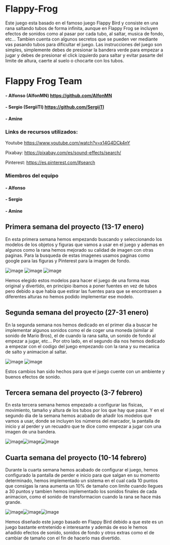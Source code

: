 # Flappy-Frog
Este juego esta basado en el famoso juego Flappy Bird y consiste en una rana saltando tubos de forma infinita, aunque en Flappy Frog se incluyen efectos de sonidos como al pasar por cada tubo, al saltar, musica de fondo, etc... Tambien cuenta con algunos secretos que se pueden ver mediante vas pasando tubos para dificultar el juego. Las instrucciones del juego son simples, simplemente debes de presionar la bandera verde para empezar a jugar y debes de presionar el click izquierdo para saltar y evitar pasarte del limite de altura, caerte al suelo o chocarte con los tubos.

# Flappy Frog Team

#### - Alfonso (AlfonMN) https://github.com/AlfonMN

#### - Sergio (SergiiTl) https://github.com/SergiiTl

#### - Amine

### Links de recursos utilizados:

Youtube https://www.youtube.com/watch?v=x14G4DCk4nY 

Pixabay: https://pixabay.com/es/sound-effects/search/ 

Pinterest: https://es.pinterest.com/#search

### Miembros del equipo

#### - Alfonso
#### - Sergio
#### - Amine


## Primera semana del proyecto (13-17 enero)

En esta primera semana hemos empezando buscando y seleccionando los modelos de los objetos y figuras que vamos a usar en el juego y ademas en algunos como la rana hemos mejorado su calidad de imagen con otras paginas. Para la busqueda de estas imagenes usamos paginas como google para las figuras y Pinterest para la imagen de fondo.
                                                                                          
![image](https://github.com/user-attachments/assets/50f47e35-6d0c-49c3-8420-34d3782c46c9) 
                                                                                          ![image](https://github.com/user-attachments/assets/6763dafb-e2ac-4117-81c0-73d5c534f1aa)
![image](https://github.com/user-attachments/assets/860582be-b7b4-4861-8d0c-abd337747631)

Hemos elegido estos modelos para hacer el juego de una forma mas original y divertido, en principio ibamos a poner fuentes en vez de tubos pero debido a que habia que estirar las fuentes para que se encontrasen a diferentes alturas no hemos podido implementar ese modelo.


## Segunda semana del proyecto (27-31 enero) 

En la segunda semana nos hemos dedicado en el primer dia a buscar he implementar algunos sonidos como el de coger una moneda (similar al sonido de Mario Bros), el de cuando la rana salta, un sonido de fondo al empezar a jugar, etc...
Por otro lado, en el segundo dia nos hemos dedicado a empezar con el codigo del juego empezando con la rana y su mecanica de salto y animacion al saltar.

![image](https://github.com/user-attachments/assets/2ecc8b26-9dc2-4c91-b8d2-abb3f1c26cfa) ![image](https://github.com/user-attachments/assets/50b488d7-9ab5-4cdd-89ec-17a8b0d06f48)

Estos cambios han sido hechos para que el juego cuente con un ambiente y buenos efectos de sonido.


## Tercera semana del proyecto (3-7 febrero)

En esta tercera semana hemos empezado a configurar las fisicas, movimiento, tamaño y altura de los tubos por los que hay que pasar.
Y en el segundo dia de la semana hemos acabado de añadir los modelos que vamos a usar, donde se incluyen los números del marcador, la pantalla de inicio y al perder y un recuadro que te dice como empezar a jugar con una imagen de una bandera.

![image](https://github.com/user-attachments/assets/837ad6ea-d3cc-4156-ad73-364a01c2c72c)![image](https://github.com/user-attachments/assets/8dc6c22d-78c2-41a9-900a-b4bf88e0a1f8)![image](https://github.com/user-attachments/assets/3788048b-8f86-4714-a5e7-9a89c1d1bd9e)


## Cuarta semana del proyecto (10-14 febrero)

Durante la cuarta semana hemos acabado de configurar el juego, hemos configurado la pantalla de perder e inicio para que salgan en su momento determinado, hemos implementado un sistema en el cual cada 10 puntos que consigas la rana aumenta un 10% de tamaño con limite cuando llegues a 30 puntos y tambien hemos implementado los sonidos finales de cada animacion, como el sonido de transformacion cuando la rana se hace más grande.

![image](https://github.com/user-attachments/assets/a958efb4-ea7a-4f78-99ce-c099da7af9e9)![image](https://github.com/user-attachments/assets/ef69f653-9f0b-40ca-891e-38f830e8868f)![image](https://github.com/user-attachments/assets/b8b44576-6e09-42ca-bd94-0e5a27770ae3)


Hemos diseñado este juego basado en Flappy Bird debido a que este es un juego bastante entretenido e interesante y además de eso le hemos añadido efectos de sonido, sonidos de fondo y otros extras como el de cambiar de tamaño con el fin de hacerlo mas divertido.







